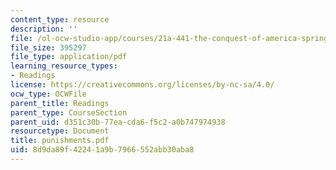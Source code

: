 ```yaml
---
content_type: resource
description: ''
file: /ol-ocw-studio-app/courses/21a-441-the-conquest-of-america-spring-2004/8d9da89f42241a9b7966552abb30aba8_punishments.pdf
file_size: 395297
file_type: application/pdf
learning_resource_types:
- Readings
license: https://creativecommons.org/licenses/by-nc-sa/4.0/
ocw_type: OCWFile
parent_title: Readings
parent_type: CourseSection
parent_uid: d351c30b-77ea-cda6-f5c2-a0b747974938
resourcetype: Document
title: punishments.pdf
uid: 8d9da89f-4224-1a9b-7966-552abb30aba8
---
```

